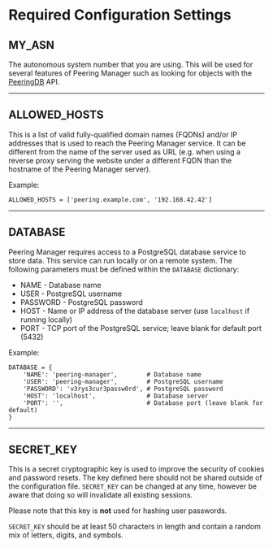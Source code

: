 # Required Configuration Settings

## MY_ASN

The autonomous system number that you are using. This will be used for several
features of Peering Manager such as looking for objects with the
[PeeringDB](https://peeringdb.com/) API.

---

## ALLOWED_HOSTS

This is a list of valid fully-qualified domain names (FQDNs) and/or IP
addresses that is used to reach the Peering Manager service. It can be
different from the name of the server used as URL (e.g. when using a reverse
proxy serving the website under a different FQDN than the hostname of the
Peering Manager server).

Example:

```no-highlight
ALLOWED_HOSTS = ['peering.example.com', '192.168.42.42']
```

---

## DATABASE

Peering Manager requires access to a PostgreSQL database service to store data.
This service can run locally or on a remote system. The following parameters
must be defined within the `DATABASE` dictionary:

  * NAME - Database name
  * USER - PostgreSQL username
  * PASSWORD - PostgreSQL password
  * HOST - Name or IP address of the database server (use `localhost` if
    running locally)
  * PORT - TCP port of the PostgreSQL service; leave blank for default port
    (5432)

Example:

```no-highlight
DATABASE = {
    'NAME': 'peering-manager',        # Database name
    'USER': 'peering-manager',        # PostgreSQL username
    'PASSWORD': 'v3rys3cur3passw0rd', # PostgreSQL password
    'HOST': 'localhost',              # Database server
    'PORT': '',                       # Database port (leave blank for default)
}
```

---

## SECRET_KEY

This is a secret cryptographic key is used to improve the security of cookies
and password resets. The key defined here should not be shared outside of the
configuration file. `SECRET_KEY` can be changed at any time, however be aware
that doing so will invalidate all existing sessions.

Please note that this key is **not** used for hashing user passwords.

`SECRET_KEY` should be at least 50 characters in length and contain a random
mix of letters, digits, and symbols.
